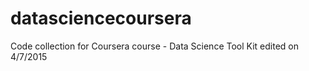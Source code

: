datasciencecoursera
===================

Code collection for Coursera course - Data Science Tool Kit
edited on 4/7/2015
